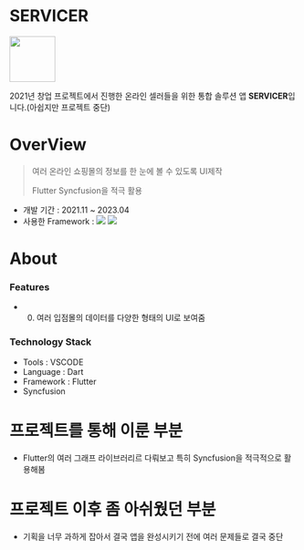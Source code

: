 # SERVICER

<img width="80" src="https://github.com/user-attachments/assets/4a8aa476-3606-4444-9fda-2635756ab22e">

2021년 창업 프로젝트에서 진행한 온라인 셀러들을 위한 통합 솔루션 앱 **SERVICER**입니다.(아쉽지만 프로젝트 중단)

<p align="center">
<!-- <img src="https://github.com/user-attachments/assets/28068e34-a0d6-47fb-a16f-6bc74d5c7d21" width="16%" height="30%">
<img src="https://github.com/user-attachments/assets/95ed5b3e-40ef-4310-b5b4-cffde848321f" width="16%" height="30%">
<img src="https://github.com/user-attachments/assets/d48cfc92-c9db-4224-b7a2-e2196e05cef0" width="16%" height="30%">
<img src="https://github.com/user-attachments/assets/d02394c1-ec24-47a0-9e2c-d020700e1570" width="16%" height="30%">
<img src="https://github.com/user-attachments/assets/ae6cb789-5cc4-407d-aae5-f6c794b81a07" width="16%" height="30%"> -->
</p>


# OverView
> 여러 온라인 쇼핑몰의 정보를 한 눈에 볼 수 있도록 UI제작
> 
> Flutter Syncfusion을 적극 활용
> 

- 개발 기간 : 2021.11 ~ 2023.04
- 사용한 Framework : <img src="https://img.shields.io/badge/Dart-0175C2?style=for-the-badge&logo=Dart&logoColor=white"> <img src="https://img.shields.io/badge/Flutter-02569B?style=for-the-badge&logo=Flutter&logoColor=white">

# About

### Features
- 0. 여러 입점몰의 데이터를 다양한 형태의 UI로 보여줌

### Technology Stack
- Tools : VSCODE
- Language : Dart
- Framework : Flutter
- Syncfusion



# 프로젝트를 통해 이룬 부분
- Flutter의 여러 그래프 라이브러리르 다뤄보고 특히 Syncfusion을 적극적으로 활용해봄


# 프로젝트 이후 좀 아쉬웠던 부분
- 기획을 너무 과하게 잡아서 결국 앱을 완성시키기 전에 여러 문제들로 결국 중단
